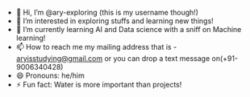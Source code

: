 - 👋 Hi, I’m @ary-exploring (this is my username though!)
- 👀 I’m interested in exploring stuffs and learning new things!
- 🌱 I’m currently learning AI and Data science with a sniff on Machine learning!
- 📫 How to reach me my mailing address that is - aryisstudying@gmail.com or you can drop a text message on(+91-9006340428)
- 😄 Pronouns: he/him
- ⚡ Fun fact: Water is more important than projects!

<!---
ary-exploring/ary-exploring is a ✨ special ✨ repository because its `README.md` (this file) appears on your GitHub profile.
You can click the Preview link to take a look at your changes.
--->

